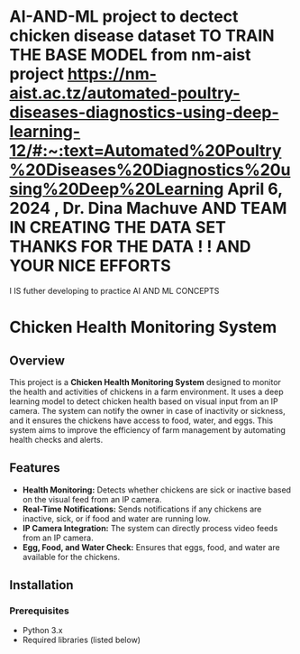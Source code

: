 # AI-AND-ML project to dectect chicken disease dataset TO TRAIN THE BASE MODEL from nm-aist project  https://nm-aist.ac.tz/automated-poultry-diseases-diagnostics-using-deep-learning-12/#:~:text=Automated%20Poultry%20Diseases%20Diagnostics%20using%20Deep%20Learning    April 6, 2024 , Dr. Dina Machuve AND TEAM IN CREATING THE DATA SET THANKS FOR THE DATA ! ! AND YOUR NICE EFFORTS


I IS futher developing to practice AI AND ML CONCEPTS 

# Chicken Health Monitoring System

## Overview
This project is a **Chicken Health Monitoring System** designed to monitor the health and activities of chickens in a farm environment. It uses a deep learning model to detect chicken health based on visual input from an IP camera. The system can notify the owner in case of inactivity or sickness, and it ensures the chickens have access to food, water, and eggs. This system aims to improve the efficiency of farm management by automating health checks and alerts.

## Features
- **Health Monitoring:** Detects whether chickens are sick or inactive based on the visual feed from an IP camera.
- **Real-Time Notifications:** Sends notifications if any chickens are inactive, sick, or if food and water are running low.
- **IP Camera Integration:** The system can directly process video feeds from an IP camera.
- **Egg, Food, and Water Check:** Ensures that eggs, food, and water are available for the chickens.

## Installation

### Prerequisites
- Python 3.x
- Required libraries (listed below)
